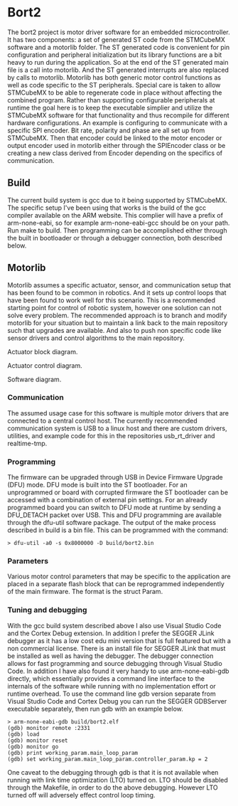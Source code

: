 # Bort2
The bort2 project is motor driver software for an embedded microcontroller. It has two components: a set of generated ST code from the STMCubeMX software and a motorlib folder. The ST generated code is convenient for pin configuration and peripheral initialization but its library functions are a bit heavy to run during the application. So at the end of the ST generated main file is a call into motorlib. And the ST generated interrupts are also replaced by calls to motorlib. Motorlib has both generic motor control functions as well as code specific to the ST peripherals. Special care is taken to allow STMCubeMX to be able to regenerate code in place without affecting the combined program. Rather than supporting configurable peripherals at runtime the goal here is to keep the executable simplier and utilize the STMCubeMX software for that functionality and thus recompile for different hardware configurations. An example is configuring to communicate with a specific SPI encoder. Bit rate, polarity and phase are all set up from STMCubeMX. Then that encoder could be linked to the motor encoder or output encoder used in motorlib either through the SPIEncoder class or be creating a new class derived from Encoder depending on the specifics of communication. 

## Build
The current build system is gcc due to it being supported by STMCubeMX. The specific setup I've been using that works is the build of the gcc compiler available on the ARM website. This complier will have a prefix of arm-none-eabi, so for example arm-none-eabi-gcc should be on your path. Run make to build. Then programming can be accomplished either through the built in bootloader or through a debugger connection, both described below.

## Motorlib
Motorlib assumes a specific actuator, sensor, and communication setup that has been found to be common in robotics. And it sets up control loops that have been found to work well for this scenario. This is a recommended starting point for control of robotic system, however one solution can not solve every problem. The recommended approach is to branch and modify motorlib for your situation but to maintain a link back to the main repository such that upgrades are available. And also to push non specific code like sensor drivers and control algorithms to the main repository.

Actuator block diagram.

Actuator control diagram.

Software diagram.

### Communication
The assumed usage case for this software is multiple motor drivers that are connected to a central control host. The currently recommended communication system is USB to a linux host and there are custom drivers, utilities, and example code for this in the repositories usb_rt_driver and realtime-tmp.

### Programming
The firmware can be upgraded through USB in Device Firmware Upgrade (DFU) mode. DFU mode is built into the ST bootloader. For an unprogrammed or board with corrupted firmware the ST bootloader can be accessed with a combination of external pin settings. For an already programmed board you can switch to DFU mode at runtime by sending a DFU_DETACH packet over USB. This and DFU programming are available through the dfu-util software package. The output of the make process described in build is a bin file. This can be programmed with the command:
```console
> dfu-util -a0 -s 0x8000000 -D build/bort2.bin
```

### Parameters
Various motor control parameters that may be specific to the application are placed in a separate flash block that can be reprogrammed independently of the main firmware. The format is the struct Param.

### Tuning and debugging
With the gcc build system described above I also use Visual Studio Code and the Cortex Debug extension. In addition I prefer the SEGGER JLink debugger as it has a low cost edu mini version that is full featured but with a non commercial license. There is an install file for SEGGER JLink that must be installed as well as having the debugger. The debugger connection allows for fast programming and source debugging through Visual Studio Code. In addition I have also found it very handy to use arm-none-eabi-gdb directly, which essentially provides a command line interface to the internals of the software while running with no implementation effort or runtime overhead. To use the command line gdb version separate from Visual Studio Code and Cortex Debug you can run the SEGGER GDBServer executable separately, then run gdb with an example below.
```console
> arm-none-eabi-gdb build/bort2.elf
(gdb) monitor remote :2331
(gdb) load
(gdb) monitor reset
(gdb) monitor go
(gdb) print working_param.main_loop_param
(gdb) set working_param.main_loop_param.controller_param.kp = 2
```
One caveat to the debugging through gdb is that it is not available when running with link time optimization (LTO) turned on. LTO should be disabled through the Makefile, in order to do the above debugging. However LTO turned off will adversely effect control loop timing.